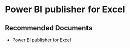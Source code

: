   <properties
	pageTitle="connect and analyze power bi data directly from excel"
	description="connect and analyze power bi data directly from excel"
	service="microsoft.PowerBIDedicated"
	resource="capacities"
	authors="pjfreitas"
	ms.author="pfreitas"	
	displayOrder="960"
	selfHelpType="generic"
	supportTopicIds="32628083"
	productPesIds="16334"
	cloudEnvironments="public, MoonCake, fairfax, usnat, ussec" 
	articleId="62e48323-9352-0a44-0d33-c76841dbcf26"
	ownershipId="PowerBI_PowerBI"
/>

# Power BI publisher for Excel

## **Recommended Documents**

* [Power BI publisher for Excel](https://docs.microsoft.com/power-bi/publisher-for-excel)
